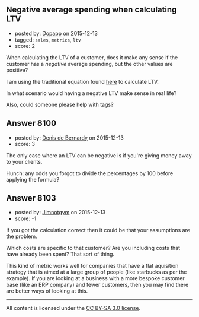 ## Negative average spending when calculating LTV

- posted by: [Dopapp](https://stackexchange.com/users/6538459/dopapp) on 2015-12-13
- tagged: `sales`, `metrics`, `ltv`
- score: 2

When calculating the LTV of a customer, does it make any sense if the customer has a *negative* average spending, but the other values are positive? 

I am using the traditional equation found <a href="https://blog.kissmetrics.com/wp-content/uploads/2011/08/calculating-ltv.pdf">here</a> to calculate LTV. 

In what scenario would having a negative LTV make sense in real life? 

Also, could someone please help with tags?


## Answer 8100

- posted by: [Denis de Bernardy](https://stackexchange.com/users/182468/denis-de-bernardy) on 2015-12-13
- score: 3

The only case where an LTV can be negative is if you're giving money away to your clients.

Hunch: any odds you forgot to divide the percentages by 100 before applying the formula?


## Answer 8103

- posted by: [Jimnotgym](https://stackexchange.com/users/7461839/jimnotgym) on 2015-12-13
- score: -1

If you got the calculation correct then it could be that your assumptions are the problem.

Which costs are specific to that customer? Are you including costs that have already been spent? That sort of thing.

This kind of metric works well for companies that have a flat aquisition strategy that is aimed at a large group of people (like starbucks as per the example). If you are looking at a business with a more bespoke customer base (like an ERP company) and fewer customers, then you may find there are better ways of looking at this. 



---

All content is licensed under the [CC BY-SA 3.0 license](https://creativecommons.org/licenses/by-sa/3.0/).
